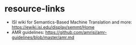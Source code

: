 resource-links
==============
* ISI wiki for Semantics-Based Machine Translation and more: https://ewiki.isi.edu/display/semmt/Home
* AMR guidelines: https://github.com/amrisi/amr-guidelines/blob/master/amr.md
